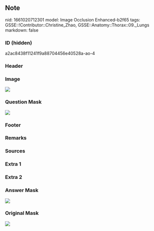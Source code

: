 ## Note
nid: 1661020712301
model: Image Occlusion Enhanced-b2f65
tags: GSSE::!Contributor::Christine_Zhao, GSSE::Anatomy::Thorax::09._Lungs
markdown: false

### ID (hidden)
a2ac8438f11241f9a88704456e40528a-ao-4

### Header


### Image
<img src="thorax028_1622351452442.png">

### Question Mask
<img src="a2ac8438f11241f9a88704456e40528a-ao-4-Q.svg">

### Footer


### Remarks


### Sources


### Extra 1


### Extra 2


### Answer Mask
<img src="a2ac8438f11241f9a88704456e40528a-ao-4-A.svg">

### Original Mask
<img src="a2ac8438f11241f9a88704456e40528a-ao-O.svg">
